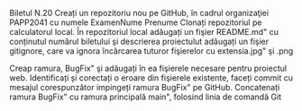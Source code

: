 Biletul N.20
Creați un repozitoriu nou pe GitHub, în cadrul organizaţiei PAPP2041 cu numele ExamenNume Prenume Clonați repozitoriul pe calculatorul local. 
În repozitoriul local adăugați un fişier README.md" cu conținutul numărul biletului şi descrierea proiectulut adăugați un fişier gitignore, care va ignora încărcarea tuturor fişierelor cu extensia.jpg" şi .png

Creap ramura, BugFix" şi adăugați în ea fişierele necesare pentru proiectul web.
Identificați și corectați o eroare din fişierele existente, faceți commit cu mesajul corespunzător impingeți ramura BugFix" pe GitHub.
Concatenați ramura BugFix" cu ramura principală main", folosind linia de comandă Git
